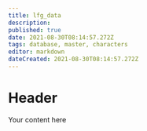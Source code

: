 ```yaml
---
title: lfg_data
description: 
published: true
date: 2021-08-30T08:14:57.272Z
tags: database, master, characters
editor: markdown
dateCreated: 2021-08-30T08:14:57.272Z
---
```


# Header
Your content here